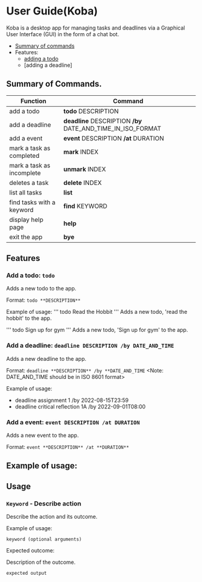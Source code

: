 # User Guide(Koba)

Koba is a desktop app for managing tasks and deadlines via a Graphical User Interface (GUI) in the form of a chat bot.

* [Summary of commands](https://github.com/therealdaofu/ip/blob/master/docs/README.md#summary-of-commands)
* Features:
  * [adding a todo](https://github.com/therealdaofu/ip/blob/master/docs/README.md#add-a-todo-todo)
  * [adding a deadline]

## Summary of Commands.
|Function                 |Command                                                    |
|-------------------------|-----------------------------------------------------------|
|add a todo               |**todo**     DESCRIPTION                                   |
|add a deadline           |**deadline** DESCRIPTION **/by** DATE_AND_TIME_IN_ISO_FORMAT|
|add a event              |**event**    DESCRIPTION **/at** DURATION                  |
|mark a task as completed |**mark**     INDEX                                         |
|mark a task as incomplete|**unmark**   INDEX                                         |
|deletes a task           |**delete**   INDEX                                         |
|list all tasks           |**list**                                                   |
|find tasks with a keyword|**find**     KEYWORD                                       |
|display help page        |**help**                                                   |
|exit the app             |**bye**                                                    |


## Features


### Add a todo: `todo`
Adds a new todo to the app.

Format: `todo **DESCRIPTION**`

Example of usage:
'''
todo Read the Hobbit
'''
Adds a new todo, 'read the hobbit' to the app.

'''
todo Sign up for gym
'''
Adds a new todo, 'Sign up for gym' to the app.

### Add a deadline: `deadline DESCRIPTION /by DATE_AND_TIME`
Adds a new deadline to the app.

Format: `deadline **DESCRIPTION** /by **DATE_AND_TIME`
<Note: DATE_AND_TIME should be in ISO 8601 format>

Example of usage:
- deadline assignment 1 /by 2022-08-15T23:59
- deadline critical reflection 1A /by 2022-09-01T08:00

### Add a event: `event DESCRIPTION /at DURATION`
Adds a new event to the app.

Format: `event **DESCRIPTION** /at **DURATION**`

Example of usage:
-
## Usage

### `Keyword` - Describe action

Describe the action and its outcome.

Example of usage: 

`keyword (optional arguments)`

Expected outcome:

Description of the outcome.

```
expected output
```
